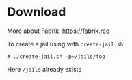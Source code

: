 # Download

More about Fabrik: https://fabrik.red

To create a jail using with `create-jail.sh`:

    # ./create-jail.sh -p=/jails/foo

Here `/jails` already exists
